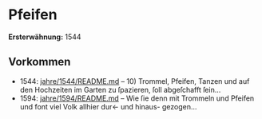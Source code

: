# Pfeifen

**Ersterwähnung:** 1544

## Vorkommen
- 1544: [jahre/1544/README.md](../jahre/1544/README.md) – 10) Trommel, Pfeifen, Tanzen und auf den Hochzeiten
im Garten zu ſpazieren, ſoll abgeſchafft ſein...
- 1594: [jahre/1594/README.md](../jahre/1594/README.md) – Wie ſie denn mit Trommeln und
Pfeifen und font viel Volk allhier dur<- und hinaus-
gezogen...
